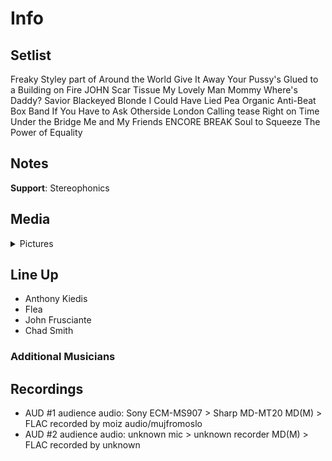 # Info

## Setlist

Freaky Styley part of
Around the World
Give It Away
Your Pussy's Glued to a Building on Fire JOHN
Scar Tissue
My Lovely Man
Mommy Where's Daddy?
Savior
Blackeyed Blonde
I Could Have Lied
Pea
Organic Anti-Beat Box Band
If You Have to Ask
Otherside
London Calling tease
Right on Time
Under the Bridge
Me and My Friends
ENCORE BREAK
Soul to Squeeze
The Power of Equality

## Notes

**Support**: Stereophonics

## Media 

<details>
  <summary>Pictures</summary>
  <!--<img alt="Setlist" title="Setlist" src="_.jpg" height="200" />
  <img alt="Clipping" title="Clipping" src="_.jpg" height="200" />
  <img alt="Flyer" title="Flyer" src="_.jpg" height="200" />-->
</details>

## Line Up

* Anthony Kiedis
* Flea
* John Frusciante
* Chad Smith

### Additional Musicians

## Recordings

* AUD #1 audience audio: Sony ECM-MS907 > Sharp MD-MT20 MD(M) > FLAC recorded by moiz audio/mujfromoslo
* AUD #2 audience audio: unknown mic > unknown recorder MD(M) > FLAC recorded by unknown
